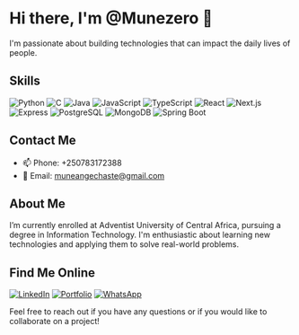 # Hi there, I'm @Munezero 👋

I'm passionate about building technologies that can impact the daily lives of people.

## Skills

![Python](https://img.shields.io/badge/Python-3776AB?style=for-the-badge&logo=python&logoColor=white)
![C](https://img.shields.io/badge/C-A8B9CC?style=for-the-badge&logo=c&logoColor=white)
![Java](https://img.shields.io/badge/Java-007396?style=for-the-badge&logo=java&logoColor=white)
![JavaScript](https://img.shields.io/badge/JavaScript-F7DF1E?style=for-the-badge&logo=javascript&logoColor=black)
![TypeScript](https://img.shields.io/badge/TypeScript-007ACC?style=for-the-badge&logo=typescript&logoColor=white)
![React](https://img.shields.io/badge/React-20232A?style=for-the-badge&logo=react&logoColor=61DAFB)
![Next.js](https://img.shields.io/badge/Next.js-000000?style=for-the-badge&logo=nextdotjs&logoColor=white)
![Express](https://img.shields.io/badge/Express-000000?style=for-the-badge&logo=express&logoColor=white)
![PostgreSQL](https://img.shields.io/badge/PostgreSQL-336791?style=for-the-badge&logo=postgresql&logoColor=white)
![MongoDB](https://img.shields.io/badge/MongoDB-47A248?style=for-the-badge&logo=mongodb&logoColor=white)
![Spring Boot](https://img.shields.io/badge/Spring_Boot-6DB33F?style=for-the-badge&logo=spring-boot&logoColor=white)

## Contact Me

- 📫 Phone: +250783172388
- 📧 Email: [muneangechaste@gmail.com](mailto:muneangechaste@gmail.com)

## About Me

I’m currently enrolled at Adventist University of Central Africa, pursuing a degree in Information Technology. I'm enthusiastic about learning new technologies and applying them to solve real-world problems.

## Find Me Online

[![LinkedIn](https://img.shields.io/badge/LinkedIn-0A66C2?style=for-the-badge&logo=linkedin&logoColor=white)](https://www.linkedin.com/in/munezero-ange-gabriel-140469234/)
[![Portfolio](https://img.shields.io/badge/Portfolio-000000?style=for-the-badge&logo=portfolio&logoColor=white)](https://magbrand.netlify.app/)
[![WhatsApp](https://img.shields.io/badge/WhatsApp-25D366?style=for-the-badge&logo=whatsapp&logoColor=white)](https://wa.link/7sf57c)

Feel free to reach out if you have any questions or if you would like to collaborate on a project!

